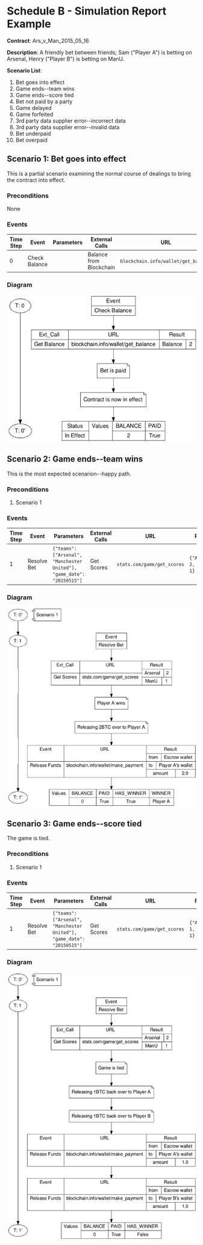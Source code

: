 # Schedule B - Simulation Report Example

**Contract**: Ars_v_Man_2015_05_16

**Description**: A friendly bet between friends; Sam ("Player A") is betting on Arsenal, Henry ("Player B") is betting on ManU.

**Scenario List**:

1. Bet goes into effect
1. Game ends--team wins
1. Game ends--score tied
1. Bet not paid by a party
1. Game delayed
1. Game forfeited
1. 3rd party data supplier error--incorrect data
1. 3rd party data supplier error--invalid data
1. Bet underpaid
1. Bet overpaid

## Scenario 1: Bet goes into effect

This is a partial scenario examining the normal course of dealings to bring the contract into effect.

### Preconditions

None

### Events

Time Step|Event|Parameters|External Calls|URL|Results
---|---|---|---|---|---
0|Check Balance||Balance from Blockchain|`blockchain.info/wallet/get_balance`|`{"balance":2}`

### Diagram

![Scenario 1](./images/scenario_1.png)

## Scenario 2: Game ends--team wins

This is the most expected scenarion--happy path.

### Preconditions

1. Scenario 1

### Events

Time Step|Event|Parameters|External Calls|URL|Results
---|---|---|---|---|---
1|Resolve Bet|`{"teams": ["Arsenal", "Manchester United"], "game_date": "20150515"]`|Get Scores|`stats.com/game/get_scores`|`{"Arsenal": 2, "ManU": 1}`

### Diagram

![Scenario 2](./images/scenario_2.png)

## Scenario 3: Game ends--score tied

The game is tied.

### Preconditions

1. Scenario 1

### Events

Time Step|Event|Parameters|External Calls|URL|Results
---|---|---|---|---|---
1|Resolve Bet|`{"teams": ["Arsenal", "Manchester United"], "game_date": "20150515"]`|Get Scores|`stats.com/game/get_scores`|`{"Arsenal": 1, "ManU": 1}`

### Diagram

![Scenario 3](./images/scenario_3.png)


